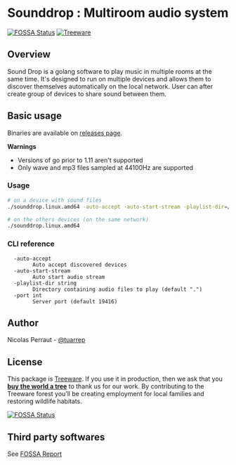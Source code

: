 # Sounddrop : Multiroom audio system
[![FOSSA Status](https://app.fossa.io/api/projects/git%2Bgithub.com%2Fmafzst%2Fsounddrop.svg?type=shield)](https://app.fossa.io/projects/git%2Bgithub.com%2Fmafzst%2Fsounddrop?ref=badge_shield)
[![Treeware](https://img.shields.io/treeware/trees/tuarrpe/sounddrop?label=Treeware)](https://plant.treeware.earth/tuarrep/sounddrop)

## Overview

Sound Drop is a golang software to play music in multiple rooms at the same time.
It's designed to run on multiple devices and allows them to discover themselves automatically on the local network.
User can after create group of devices to share sound between them.

## Basic usage
Binaries are available on [releases page](https://github.com/tuarrep/sounddrop/releases/).

__Warnings__
- Versions of go prior to 1.11 aren't supported
- Only wave and mp3 files sampled at 44100Hz are supported

### Usage
```bash
# on a device with sound files
./sounddrop.linux.amd64 -auto-accept -auto-start-stream -playlist-dir=/path/to/sounds/folder

# on the others devices (on the same network)
./sounddrop.linux.amd64
```

### CLI reference
```
  -auto-accept
        Auto accept discovered devices
  -auto-start-stream
        Auto start audio stream
  -playlist-dir string
        Directory containing audio files to play (default ".")
  -port int
        Server port (default 19416)

```

## Author

Nicolas Perraut - [@tuarrep](https://github.com/tuarrep)


## License
This package is [Treeware](https://treeware.earth). If you use it in production, then we ask that you [**buy the world a tree**](https://plant.treeware.earth/tuarrep/sounddrop) to thank us for our work. By contributing to the Treeware forest you’ll be creating employment for local families and restoring wildlife habitats.

[![FOSSA Status](https://app.fossa.io/api/projects/git%2Bgithub.com%2Fmafzst%2Fsounddrop.svg?type=large)](https://app.fossa.io/projects/git%2Bgithub.com%2Fmafzst%2Fsounddrop?ref=badge_large)

## Third party softwares
See [FOSSA Report](https://app.fossa.io/attribution/f77bb2ca-2a14-4cc0-98c9-eb438f6814fe)
